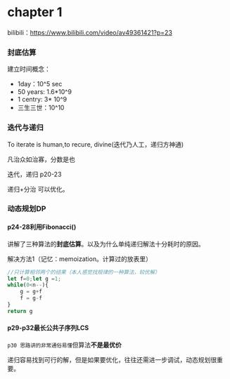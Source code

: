 # chapter 1

bilibili：https://www.bilibili.com/video/av49361421?p=23

### 封底估算

建立时间概念： 

- 1day：10^5 sec
- 50 years: 1.6*10^9
- 1 centry: 3* 10^9
- 三生三世：10^10

### 迭代与递归

To iterate is human,to recure, divine(迭代乃人工，递归方神通)

凡治众如治寡，分数是也

迭代，递归 p20-23

递归+分治 可以优化。

### 动态规划DP

#### p24-28利用Fibonacci()

讲解了三种算法的**封底估算**。以及为什么单纯递归解法十分耗时的原因。

解决方法1（记忆：memoization。计算过的放表里）

```javascript
//只计算相邻两个的结果（本人感觉找规律的一种算法，较优解）
let f=0;let g =1;
while(0<n--){
    g = g+f
    f = g-f
}
return g
```

#### p29-p32最长公共子序列LCS

```p30 思路讲的非常通俗易懂```但算法**不是最优价**

递归容易找到可行的解，但是如果要优化，往往还需进一步调试，动态规划很重要。

